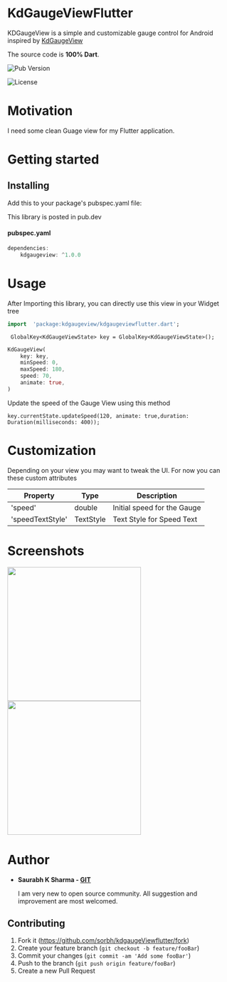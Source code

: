
# KdGaugeViewFlutter
KDGaugeView is a simple and customizable gauge control for Android inspired by [KdGaugeView](https://github.com/Sorbh/kdgaugeView)

The source code is **100% Dart**.

![Pub Version](https://img.shields.io/pub/v/box2d?style=flat-square)

![License](https://img.shields.io/badge/License-BSD%203--Clause-blue.svg?style=flat-square)


# Motivation

I need some clean Guage view for my Flutter application.

# Getting started

## Installing
Add this to your package's pubspec.yaml file:

This library is posted in pub.dev

#### pubspec.yaml
```dart
dependencies:  
	kdgaugeview: ^1.0.0
```

# Usage

After Importing this library, you can directly use this view in your Widget tree

```dart
import  'package:kdgaugeview/kdgaugeviewflutter.dart';
```

```
 GlobalKey<KdGaugeViewState> key = GlobalKey<KdGaugeViewState>();
```

```dart
KdGaugeView(
    key: key,
    minSpeed: 0,
    maxSpeed: 180,
    speed: 70,
    animate: true,
)
```
Update the speed of the Gauge View using this method

```
key.currentState.updateSpeed(120, animate: true,duration: Duration(milliseconds: 400));
```

# Customization
  Depending on your view you may want to tweak the UI. For now you can these custom attributes

  | Property | Type | Description |
  |----------|------|-------------|
  | 'speed' | double | Initial speed for the Gauge |
  | 'speedTextStyle' | TextStyle | Text Style for Speed Text |



# Screenshots
<!-- ![alt text](https://github.com/sorbh/kdGaugeViewFlutter/blob/master/raw/demo.jpg | width=300)   ![alt text](https://github.com/sorbh/kdGaugeViewFlutter/blob/master/raw/demo.gif) -->

 <img src="https://github.com/sorbh/kdGaugeViewFlutter/blob/master/raw/demo.jpg" width="300" >  <img src="https://github.com/sorbh/kdGaugeViewFlutter/blob/master/raw/demo.gif" width="300" >


# Author
  * **Saurabh K Sharma - [GIT](https://github.com/Sorbh)**
  
      I am very new to open source community. All suggestion and improvement are most welcomed. 
  
 
## Contributing

1. Fork it (<https://github.com/sorbh/kdgaugeViewflutter/fork>)
2. Create your feature branch (`git checkout -b feature/fooBar`)
3. Commit your changes (`git commit -am 'Add some fooBar'`)
4. Push to the branch (`git push origin feature/fooBar`)
5. Create a new Pull Request

